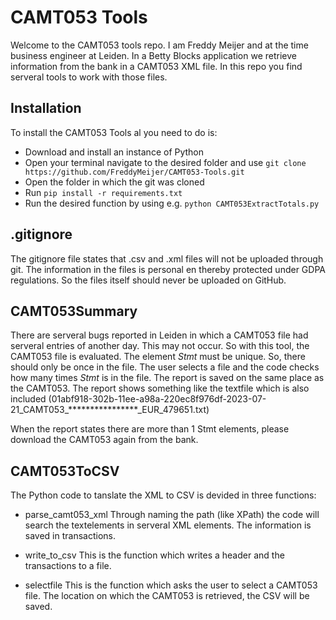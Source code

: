 # CAMT053 Tools
Welcome to the CAMT053 tools repo. I am Freddy Meijer and at the time business engineer at Leiden. In a Betty Blocks application we retrieve information from the bank in a CAMT053 XML file. In this repo you find serveral tools to work with those files.
## Installation
To install the CAMT053 Tools al you need to do is:

- Download and install an instance of Python
- Open your terminal navigate to the desired folder and use `git clone https://github.com/FreddyMeijer/CAMT053-Tools.git`
- Open the folder in which the git was cloned
- Run `pip install -r requirements.txt`
- Run the desired function by using e.g. `python CAMT053ExtractTotals.py`
## .gitignore
The gitignore file states that .csv and .xml files will not be uploaded through git. The information in the files is personal en thereby protected under GDPA regulations. So the files itself should never be uploaded on GitHub.

## CAMT053Summary
There are serveral bugs reported in Leiden in which a CAMT053 file had serveral entries of another day. This may not occur. So with this tool, the CAMT053 file is evaluated. The element *Stmt* must be unique. So, there should only be once in the file. The user selects a file and the code checks how many times *Stmt* is in the file. The report is saved on the same place as the CAMT053. The report shows something like the textfile which is also included (01abf918-302b-11ee-a98a-220ec8f976df-2023-07-21_CAMT053_****************_EUR_479651.txt)

When the report states there are more than 1 Stmt elements, please download the CAMT053 again from the bank. 

## CAMT053ToCSV
The Python code to tanslate the XML to CSV is devided in three functions:

- parse_camt053_xml
Through naming the path (like XPath) the code will search the textelements in serveral XML elements. The information is saved in transactions.

- write_to_csv
This is the function which writes a header and the transactions to a file.

- selectfile
This is the function which asks the user to select a CAMT053 file. The location on which the CAMT053 is retrieved, the CSV will be saved.